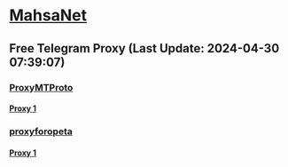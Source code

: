 
# [MahsaNet](https://t.me/mahsa_net)
## Free Telegram Proxy (Last Update: 2024-04-30 07:39:07)
### [ProxyMTProto](https://t.me/ProxyMTProto)
#### [Proxy 1](tg://proxy?server=www.rubika-neww.infO.&port=443&secret=ee1603010200010001fc030386e24c3add62726f777365722e706970652e617269612e6d6963726f736f66742e636f6d)
### [proxyforopeta](https://t.me/proxyforopeta)
#### [Proxy 1](tg://proxy?server=37.27.8.188&port=443&secret=3QAAAAAAAAAAAAAAAAAAAAA=)

    